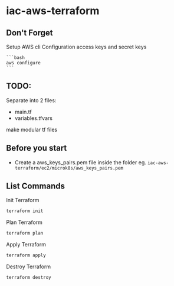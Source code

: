 # iac-aws-terraform

## Don't Forget

Setup AWS cli Configuration access keys and secret keys

    ```bash
    aws configure
    ```

## TODO:

Separate into 2 files:

- main.tf
- variables.tfvars

make modular tf files

## Before you start

- Create a aws_keys_pairs.pem file inside the folder eg. `iac-aws-terraform/ec2/microk8s/aws_keys_pairs.pem`


## List Commands

Init Terraform

```bash
terraform init
```

Plan Terraform

```bash
terraform plan
```

Apply Terraform

```bash
terraform apply
```

Destroy Terraform

```bash
terraform destroy
```
